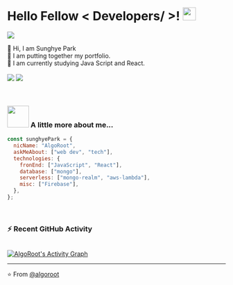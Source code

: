 <h1> Hello Fellow < Developers/ >! <img src = "https://raw.githubusercontent.com/MartinHeinz/MartinHeinz/master/wave.gif" width = 30px> </h1>
<p align='center'>
</p>

<p>
  <a href="https://github.com/DenverCoder1/readme-typing-svg"><img src="https://readme-typing-svg.herokuapp.com?&font=IBM+Plex+Sans&color=abcdef&size=20&lines=Welcome+to+my+GitHub+Profile!;I'm+a+Front-end+Developer;I'm+a+Front-end+Developer" /></a>
</p>

👋 Hi, I am Sunghye Park <br>
💼 I am putting together my portfolio.<br>
💬 I am currently studying Java Script and React.<br><br>
[![](https://img.shields.io/badge/LinkedIn-sunghyePark-blue)](https://www.linkedin.com/in/sunghye-p-7838551b9/)
[![](https://img.shields.io/badge/Gmail-algoroot524%40gmail.com-red)](algoroot524@gmail.com)

 <br>

### <img src="https://media.giphy.com/media/VgCDAzcKvsR6OM0uWg/giphy.gif" width="50"> A little more about me...

```javascript
const sunghyePark = {
  nicName: "AlgoRoot",
  askMeAbout: ["web dev", "tech"],
  technologies: {
    fronEnd: ["JavaScript", "React"],
    database: ["mongo"],
    serverless: ["mongo-realm", "aws-lambda"],
    misc: ["Firebase"],
  },
};
```

<br>

### ⚡ Recent GitHub Activity

  <br/>
   <a href="https://github.com/AlgoRoots"><img alt="AlgoRoot's Activity Graph" src="https://activity-graph.herokuapp.com/graph?username=aastha12&custom_title=Aastha's%20Contribution%20Graph&theme=react-dark" /></a>
  <br/>

---

⭐️ From [@algoroot](https://github.com/algoroots)
